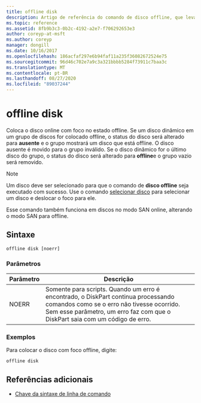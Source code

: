 ```yaml
---
title: offline disk
description: Artigo de referência do comando de disco offline, que leva o disco online com foco para o estado offline.
ms.topic: reference
ms.assetid: 8fb9b3c3-0b2c-4192-a2e7-f706292653e3
author: coreyp-at-msft
ms.author: coreyp
manager: dongill
ms.date: 10/16/2017
ms.openlocfilehash: 186acfaf297e6b94faf11a235f36082672524e75
ms.sourcegitcommit: 96d46c702e7a9c3a321bbbb5284f73911c7baa3c
ms.translationtype: MT
ms.contentlocale: pt-BR
ms.lasthandoff: 08/27/2020
ms.locfileid: "89037244"
---
```

# <a name="offline-disk"></a>offline disk

Coloca o disco online com foco no estado offline. Se um disco dinâmico em um grupo de discos for colocado offline, o status do disco será alterado para **ausente** e o grupo mostrará um disco que está offline. O disco ausente é movido para o grupo inválido. Se o disco dinâmico for o último disco do grupo, o status do disco será alterado para **offline**e o grupo vazio será removido.

> [!NOTE]
> Um disco deve ser selecionado para que o comando de **disco offline** seja executado com sucesso. Use o comando [selecionar disco](select-disk.md) para selecionar um disco e deslocar o foco para ele.
>
> Esse comando também funciona em discos no modo SAN online, alterando o modo SAN para offline.

## <a name="syntax"></a>Sintaxe

```
offline disk [noerr]
```

### <a name="parameters"></a>Parâmetros

| Parâmetro | Descrição |
| --------- | ----------- |
| NOERR | Somente para scripts. Quando um erro é encontrado, o DiskPart continua processando comandos como se o erro não tivesse ocorrido. Sem esse parâmetro, um erro faz com que o DiskPart saia com um código de erro. |

### <a name="examples"></a>Exemplos

Para colocar o disco com foco offline, digite:

```
offline disk
```

## <a name="additional-references"></a>Referências adicionais

- [Chave da sintaxe de linha de comando](command-line-syntax-key.md)
